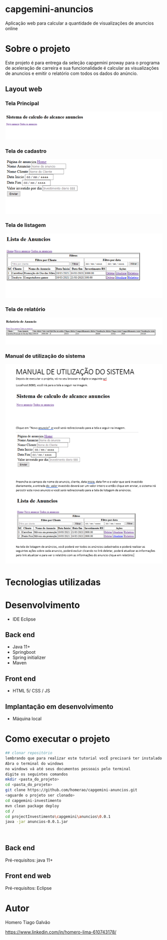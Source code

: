 # capgemini-anuncios
Aplicação web para calcular a quantidade de visualizações de anuncios online

# Sobre o projeto

Este projeto é para entrega da seleção capgemini proway para o programa de aceleração de carreira e sua funcionalidade é calcular as visualizações de anuncios e 
emitir o relatório com todos os dados do anúncio.



## Layout web
### Tela Principal
![Web 1](https://github.com/homerao/capgemini-anuncios/blob/main/src/main/resources/static/imgs/principal.PNG)
### Tela de cadastro
![Web 2](https://github.com/homerao/capgemini-anuncios/blob/main/src/main/resources/static/imgs/cadastro.PNG)
### Tela de listagem
![Web 3](https://github.com/homerao/capgemini-anuncios/blob/main/src/main/resources/static/imgs/listagem.PNG)
### Tela de relatório
![Web 4](https://github.com/homerao/capgemini-anuncios/blob/main/src/main/resources/static/imgs/relatorio.PNG)
### Manual de utilização do sistema
![Web 5](https://github.com/homerao/capgemini-anuncios/blob/main/src/main/resources/static/imgs/manual.PNG)




# Tecnologias utilizadas
# Desenvolvimento
- IDE Eclipse
## Back end
- Java 11+
- Springboot
- Spring initializer
- Maven
## Front end
- HTML 5/ CSS / JS 


## Implantação em desenvolvimento
- Máquina local


# Como executar o projeto
```bash
## clonar repositório
lembrando que para realizar este tutorial vocÊ precisará ter instalado o maven em sua máquina
Abra o terminal do windows
no windows vá até seus documentos pessoais pelo terminal
digite os seguintes comandos
mkdir <pasta_do_projeto>
cd <pasta_do_projeto>
git clone https://github.com/homerao/capgemini-anuncios.git
<aguarde o projeto ser clonado>
cd capgemini-investimento
mvn clean package deploy
cd /
cd projectInvestimento\capgemini\anuncios\0.0.1 
java -jar anuncios-0.0.1.jar




```
## Back end
Pré-requisitos: java 11+



## Front end web
Pré-requisitos: Eclipse



# Autor

Homero Tiago Galvão

https://www.linkedin.com/in/homero-lima-610743178/

